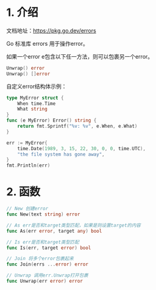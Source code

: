 # 1. 介绍

文档地址：https://pkg.go.dev/errors

Go 标准库 errors 用于操作error。

如果一个error e包含以下任一方法，则可以包裹另一个error。

```go
Unwrap() error
Unwrap() []error
```

自定义error结构体示例：

```go
type MyError struct {
	When time.Time
	What string
}
func (e MyError) Error() string {
	return fmt.Sprintf("%v: %v", e.When, e.What)
}

err := MyError{
	time.Date(1989, 3, 15, 22, 30, 0, 0, time.UTC),
	"the file system has gone away",
}
fmt.Println(err)
```

# 2. 函数

```go
// New 创建error
func New(text string) error

// As err是否和target类型匹配，如果是则设置target的内容
func As(err error, target any) bool

// Is err是否和target类型匹配
func Is(err, target error) bool

// Join 将多个error包裹起来
func Join(errs ...error) error

// Unwrap 调用err.Unwrap打开包裹
func Unwrap(err error) error
```

